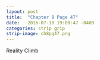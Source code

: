 ```yaml
---
layout: post
title:  "Chapter 8 Page 47"
date:   2016-07-18 19:00:47 -0400
categories: strip grip
strip-image: ch8pg47.png
---
```

Reality Climb   
